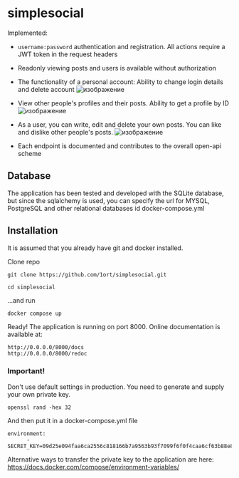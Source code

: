 # simplesocial
Implemented:
- ```username:password``` authentication and registration. All actions require a JWT token in the request headers
- Readonly viewing posts and users is available without authorization
- The functionality of a personal account: Ability to change login details and delete account
![изображение](https://user-images.githubusercontent.com/83316072/211105583-b7cc08f1-8b67-4da7-81c6-ab4f25050dfc.png)
- View other people's profiles and their posts. Ability to get a profile by ID
![изображение](https://user-images.githubusercontent.com/83316072/211105707-e2fa09a9-5759-46fa-bd90-898a83f350dd.png)
- As a user, you can write, edit and delete your own posts. You can like and dislike other people's posts.
![изображение](https://user-images.githubusercontent.com/83316072/211105848-f7535423-66f2-40b0-ade4-09ff6d2420b3.png)

- Each endpoint is documented and contributes to the overall open-api scheme

## Database

The application has been tested and developed with the SQLite database, but since the sqlalchemy is used, you can specify the url for MYSQL, PostgreSQL and other relational databases id docker-compose.yml


## Installation
It is assumed that you already have git and docker installed.

Clone repo

```git clone https://github.com/1ort/simplesocial.git```

```cd simplesocial```

...and run

```docker compose up```

Ready! The application is running on port 8000.
Online documentation is available at:

```
http://0.0.0.0/8000/docs
http://0.0.0.0/8000/redoc
```

### Important!
Don't use default settings in production.
You need to generate and supply your own private key.

```openssl rand -hex 32```

And then put it in a docker-compose.yml file

```
environment:
      - SECRET_KEY=09d25e094faa6ca2556c818166b7a9563b93f7099f6f0f4caa6cf63b88e8d3e7
```

Alternative ways to transfer the private key to the application are here: https://docs.docker.com/compose/environment-variables/

